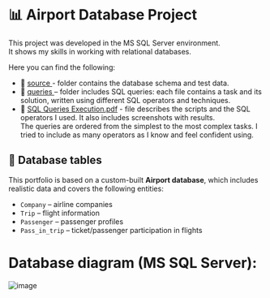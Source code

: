 # 📊 Airport Database Project

This project was developed in the MS SQL Server environment.<br>
It shows my skills in working with relational databases.

Here you can find the following:<br>
  -  📂 <a href="https://github.com/nshubina/Portfolio/tree/20a253dd2a49fcf62f68ea92af50025bf3cd4569/SQL/source" target="_blank">source </a> - folder contains the database schema and test data.
  -  📂 <a href="https://github.com/nshubina/Portfolio/tree/2396b1d016228ab1872a92f0e9622c92dc489d3c/SQL/Queries" target="_blank">queries </a> – folder includes SQL queries: each file contains a task and its solution, written using different SQL operators and techniques.
  -  📄 <a href="https://github.com/nshubina/Portfolio/blob/803ea12269aff9114afe4e848bb49bcb8adc9980/SQL/SQL%20Query%20Execution.pdf" target="_">SQL Queries Execution.pdf</a> - file describes the scripts and the SQL operators I used. It also includes screenshots with results.<br>
    The queries are ordered from the simplest to the most complex tasks. I tried to include as many operators as I know and feel confident using.
  
## 📅 Database tables

This portfolio is based on a custom-built **Airport database**, which includes realistic data and covers the following entities:
- `Company` – airline companies
- `Trip` – flight information
- `Passenger` – passenger profiles
- `Pass_in_trip` – ticket/passenger participation in flights


# Database diagram (MS SQL Server):


![image](https://github.com/user-attachments/assets/00bd4bd7-0022-443f-beab-d028da7488ac)


